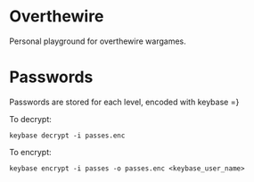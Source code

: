# Overthewire
Personal playground for overthewire wargames.

# Passwords
Passwords are stored for each level, encoded with keybase =}

To decrypt:
```
keybase decrypt -i passes.enc
```

To encrypt:
```
keybase encrypt -i passes -o passes.enc <keybase_user_name>
```

